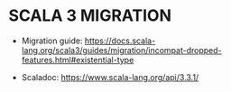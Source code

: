 # SCALA 3 MIGRATION

* Migration guide: https://docs.scala-lang.org/scala3/guides/migration/incompat-dropped-features.html#existential-type

* Scaladoc: https://www.scala-lang.org/api/3.3.1/